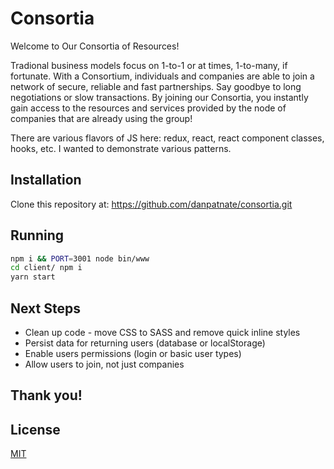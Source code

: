 # Consortia

Welcome to Our Consortia of Resources!

Tradional business models focus on 1-to-1 or at times, 1-to-many, if fortunate. With a Consortium, individuals and companies are able to join a network of secure, reliable and fast partnerships. Say goodbye to long negotiations or slow transactions. By joining our Consortia, you instantly gain access to the resources and services provided by the node of companies that are already using the group!

There are various flavors of JS here: redux, react, react component classes, hooks, etc. I wanted to demonstrate various patterns.

## Installation

Clone this repository at: https://github.com/danpatnate/consortia.git

## Running

```bash
npm i && PORT=3001 node bin/www
cd client/ npm i
yarn start
```

## Next Steps
- Clean up code - move CSS to SASS and remove quick inline styles
- Persist data for returning users (database or localStorage)
- Enable users permissions (login or basic user types)
- Allow users to join, not just companies

## Thank you!

## License
[MIT](https://choosealicense.com/licenses/mit/)
